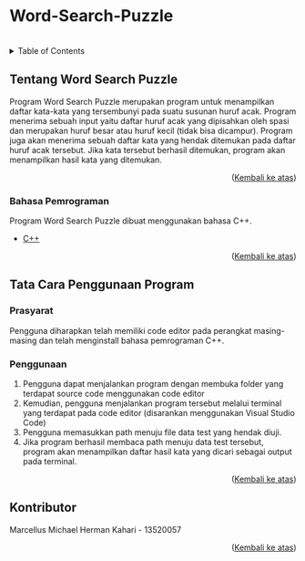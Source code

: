 # Word-Search-Puzzle

<div id="top"></div>

<!-- PROJECT LOGO -->
<br />
<!-- TABLE OF CONTENTS -->
<details>
  <summary>Table of Contents</summary>
  <ol>
    <li>
      <a href="#about-the-project">Tentang Word Search Puzzle</a>
      <ul>
        <li><a href="#built-with">Bahasa Pemrograman</a></li>
      </ul>
    </li>
    <li>
      <a href="#getting-started">Tata Cara Penggunaan Program</a>
      <ul>
        <li><a href="#prerequisites">Prasyarat</a></li>
        <li><a href="#installation">Penggunaan</a></li>
      </ul>
    </li>
    <li><a href="#contact">Kontributor</a></li>
  </ol>
</details>



<!-- ABOUT THE PROJECT -->
## Tentang Word Search Puzzle

Program Word Search Puzzle merupakan program untuk menampilkan daftar kata-kata yang tersembunyi pada suatu susunan huruf acak. Program menerima sebuah input yaitu daftar huruf acak yang dipisahkan oleh spasi dan merupakan huruf besar atau huruf kecil (tidak bisa dicampur). Program juga akan menerima sebuah daftar kata yang hendak ditemukan pada daftar huruf acak tersebut. Jika kata tersebut berhasil ditemukan, program akan menampilkan hasil kata yang ditemukan.

<p align="right">(<a href="#top">Kembali ke atas</a>)</p>



### Bahasa Pemrograman

Program Word Search Puzzle dibuat menggunakan bahasa C++.

* [C++](https://www.cplusplus.com/)

<p align="right">(<a href="#top">Kembali ke atas</a>)</p>

## Tata Cara Penggunaan Program

### Prasyarat

Pengguna diharapkan telah memiliki code editor pada perangkat masing-masing dan telah menginstall bahasa pemrograman C++. 

### Penggunaan

1. Pengguna dapat menjalankan program dengan membuka folder yang terdapat source code menggunakan code editor
2. Kemudian, pengguna menjalankan program tersebut melalui terminal yang terdapat pada code editor (disarankan menggunakan Visual Studio Code)
3. Pengguna memasukkan path menuju file data test yang hendak diuji.
4. Jika program berhasil membaca path menuju data test tersebut, program akan menampilkan daftar hasil kata yang dicari sebagai output pada terminal.

<p align="right">(<a href="#top">Kembali ke atas</a>)</p>

<!-- CONTACT -->
## Kontributor

Marcellus Michael Herman Kahari - 13520057 

<p align="right">(<a href="#top">Kembali ke atas</a>)</p>
